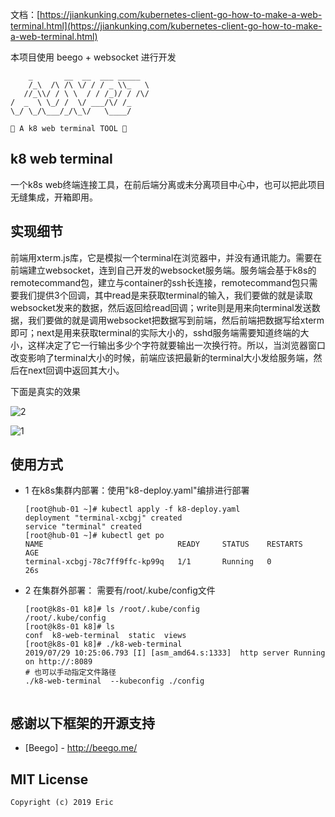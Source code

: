 文档：[https://jiankunking.com/kubernetes-client-go-how-to-make-a-web-terminal.html](https://jiankunking.com/kubernetes-client-go-how-to-make-a-web-terminal.html)



本项目使用 beego + websocket 进行开发

```
    _       __  __  ___ _____
    /_\  /\ /\ \/ / / _ \\_   \
   //_\\/ / \ \  / / /_)/ / /\/
/  _  \ \_/ /  \/ ___/\/ /_
\_/ \_/\___/_/\_\/   \____/

🍭 A k8 web terminal TOOL 🍭
```

## k8 web terminal

一个k8s web终端连接工具，在前后端分离或未分离项目中心中，也可以把此项目无缝集成，开箱即用。

## 实现细节

前端用xterm.js库，它是模拟一个terminal在浏览器中，并没有通讯能力。需要在前端建立websocket，连到自己开发的websocket服务端。服务端会基于k8s的remotecommand包，建立与container的ssh长连接，remotecommand包只需要我们提供3个回调，其中read是来获取terminal的输入，我们要做的就是读取websocket发来的数据，然后返回给read回调；write则是用来向terminal发送数据，我们要做的就是调用websocket把数据写到前端，然后前端把数据写给xterm即可；next是用来获取terminal的实际大小的，sshd服务端需要知道终端的大小，这样决定了它一行输出多少个字符就要输出一次换行符。所以，当浏览器窗口改变影响了terminal大小的时候，前端应该把最新的terminal大小发给服务端，然后在next回调中返回其大小。

下面是真实的效果

![2](./doc/2.png)

![1](./doc/1.png)

## 使用方式
- 1
  在k8s集群内部署：使用"k8-deploy.yaml"编排进行部署
  ```cgo
  [root@hub-01 ~]# kubectl apply -f k8-deploy.yaml 
  deployment "terminal-xcbgj" created
  service "terminal" created
  [root@hub-01 ~]# kubectl get po
  NAME                              READY     STATUS    RESTARTS   AGE
  terminal-xcbgj-78c7ff9ffc-kp99q   1/1       Running   0          26s

- 2 
  在集群外部署： 需要有/root/.kube/config文件
  ```cgo
  [root@k8s-01 k8]# ls /root/.kube/config 
  /root/.kube/config
  [root@k8s-01 k8]# ls
  conf  k8-web-terminal  static  views
  [root@k8s-01 k8]# ./k8-web-terminal 
  2019/07/29 10:25:06.793 [I] [asm_amd64.s:1333]  http server Running on http://:8089
  # 也可以手动指定文件路径
  ./k8-web-terminal  --kubeconfig ./config


## 感谢以下框架的开源支持

- [Beego] - <http://beego.me/>

## MIT License

```
Copyright (c) 2019 Eric
```
